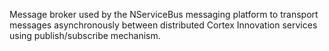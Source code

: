 Message broker used by the NServiceBus messaging platform to transport messages asynchronously between distributed Cortex Innovation services using publish/subscribe mechanism.